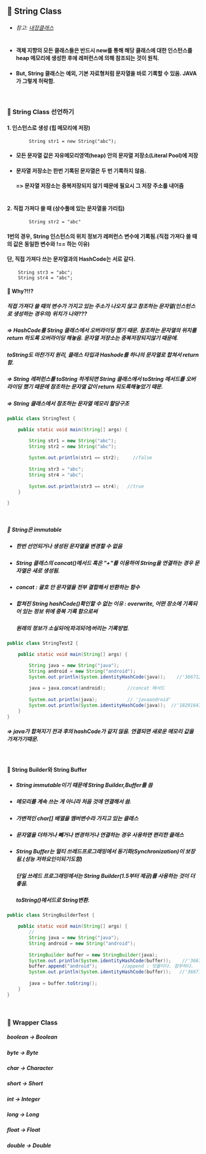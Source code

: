 ## :pushpin: String Class
* ###### 참고: [내장클래스](https://github.com/6161990/TIL/blob/main/Java/%EB%82%B4%EC%9E%A5%ED%81%B4%EB%9E%98%EC%8A%A4.md)
#
* #### 객체 지향의 모든 클래스들은 반드시 new를 통해 해당 클래스에 대한 인스턴스를 heap 메모리에 생성한 후에 레퍼런스에 의해 참조되는 것이 원칙.
* #### But, String  클래스는 예외, 기본 자료형처럼 문자열을 바로 기록할 수 있음. JAVA가 그렇게 허락함.

<br>

### :round_pushpin: String Class 선언하기
  #### 1. 인스턴스로 생성 (힙 메모리에 저장)
            String str1 = new String("abc");
	    
 * #### 모든 문자열 값은 자유메모리영역(heap) 안의 문자열 저장소(Literal Pool)에 저장
 * #### 문자열 저장소는 한번 기록된 문자열은 두 번 기록하지 않음.
   #### => 문자열 저장소는 중복저장되지 않기 때문에 필요시 그 저장 주소를 내어줌
   #
  #### 2. 직접 가져다 쓸 때 (상수풀에 있는 문자열을 가리킴)
            String str2 = "abc"

 #### 1번의 경우, String 인스턴스의 위치 정보가 레퍼런스 변수에 기록됨.(직접 가져다 쓸 때의 값은 동일한 변수와 !== 하는 이유)
 #### 단, 직접 가져다 쓰는 문자열과의 HashCode는 서로 같다.

		String str3 = "abc";
		String str4 = "abc";
  #### :triangular_flag_on_post: Why?!!?
  ##### 직접 가져다 쓸 때의 변수가 가지고 있는 주소가 나오지 않고 참조하는 문자열(인스턴스로 생성하는 경우의) 위치가 나와???
  ##### => HashCode를 String 클래스에서 오버라이딩 했기 때문. 참조하는 문자열의 위치를 return 하도록 오버라이딩 해놓음. 문자열 저장소는 중복저장되지않기 때문에.
  ##### toString도 마찬가지 원리, 클래스 타입과 Hashode를 하나의 문자열로 합쳐서 return함.
  ##### => String 레퍼런스를 toString 하게되면 String 클래스에서 toString 메서드를 오버라이딩 했기 때문에 참조하는 문자열 값이 return 되도록해놓았기 때문.
  ##### => ***String 클래스에서 참조하는 문자열 메모리 할당구조***

```java
public class StringTest {

	public static void main(String[] args) {

		String str1 = new String("abc");
		String str2 = new String("abc");
		
		System.out.println(str1 == str2);     //false
		
		String str3 = "abc";
		String str4 = "abc";
		
		System.out.println(str3 == str4);   //true
	}

}
```

<br>


##### :round_pushpin: String은 immutable
* ##### 한번 선언되거나 생성된 문자열을 변경할 수 없음 
* ##### String 클래스의 concat()메서드 혹은 "+"를 이용하여 String을 연결하는 경우 문자열은 새로 생성됨.
* ##### concat : 괄호 안 문자열을 전부 결합해서 반환하는 함수
* ##### 합쳐진 String hashCode()확인할 수 없는 이유 : overwrite, 어떤 장소에 기록되어 있는 정보 위에 중복 기록 함으로써
  #####                                             원래의 정보가 소실되어(파괴되어)버리는 기록방법.
```java
public class StringTest2 {

	public static void main(String[] args) {

		String java = new String("java");
		String android = new String("android");
		System.out.println(System.identityHashCode(java));    //'366712642'
		
		java = java.concat(android);        //concat 메서드 
		
		System.out.println(java);           // 'javaandroid'
		System.out.println(System.identityHashCode(java));  //'1829164700'
	}
}
```

##### => java가 합쳐지기 전과 후의 hashCode가 같지 않음. 연결되면 새로운 메모리 값을 가져가기때문.

<br>

#### :round_pushpin: String Builder와 String Buffer
* ##### String immutable이기 때문에 String Builder,Buffer를 씀
* ##### 메모리를 계속 쓰는 게 아니라 처음 것에 연결해서 씀.
* ##### 가변적인 char[] 배열을 멤버변수라 가지고 있는 클래스
* ##### 문자열을 더하거나 빼거나 변경하거나 연결하는 경우 사용하면 편리한 클래스
* ##### String Buffer는 멀티 쓰레드프로그래밍에서 동기화(Synchronization)이 보장됨.(성능 저하요인이되기도함)
  ##### 단일 쓰레드 프로그래밍에서는 String Builder(1.5부터 제공)를 사용하는 것이 더 좋음.
  ##### toString()메서드로 String변환.
```java
public class StringBuilderTest {

	public static void main(String[] args) {
		// 
		String java = new String("java");
		String android = new String("android");
		
		StringBuilder buffer = new StringBuilder(java);
		System.out.println(System.identityHashCode(buffer));    //'366712642'
		buffer.append("android");         //append : 덧붙이다. 첨부하다.
		System.out.println(System.identityHashCode(buffer));   //'366712642'
		
		java = buffer.toString();
	}
}
```

<br>

### :round_pushpin: Wrapper Class
##### boolean -> Boolean
##### byte -> Byte
##### char -> Character
##### short -> Short
##### int -> Integer
##### long -> Long
##### float -> Float
##### double -> Double
